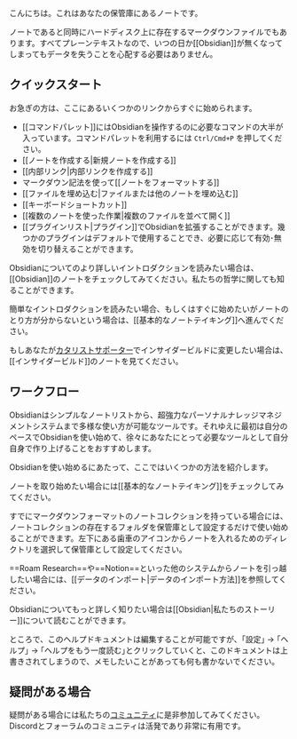 こんにちは。これはあなたの保管庫にあるノートです。

ノートであると同時にハードディスク上に存在するマークダウンファイルでもあります。すべてプレーンテキストなので、いつの日か[[Obsidian]]が無くなってしまってもデータを失うことを心配する必要はありません。

## クイックスタート

お急ぎの方は、ここにあるいくつかのリンクからすぐに始められます。

- [[コマンドパレット]]にはObsidianを操作するのに必要なコマンドの大半が入っています。コマンドパレットを利用するには `Ctrl/Cmd+P` を押してください。
- [[ノートを作成する|新規ノートを作成する]]
- [[内部リンク|内部リンクを作成する]]
- マークダウン記法を使って[[ノートをフォーマットする]]
- [[ファイルを埋め込む|ファイルまたは他のノートを埋め込む]]
- [[キーボードショートカット]]
- [[複数のノートを使った作業|複数のファイルを並べて開く]]
- [[プラグインリスト|プラグイン]]でObsidianを拡張することができます。幾つかのプラグインはデフォルトで使用することでき、必要に応じて有効･無効を切り替えることができます。

Obsidianについてのより詳しいイントロダクションを読みたい場合は、[[Obsidian]]のノートをチェックしてみてください。私たちの哲学に関しても知ることができます。

簡単なイントロダクションを読みたい場合、もしくはすぐに始めたいがノートのとり方が分からないという場合は、[[基本的なノートテイキング]]へ進んでください。

もしあなたが[カタリストサポーター](https://obsidian.md/pricing)でインサイダービルドに変更したい場合は、[[インサイダービルド]]のノートを見てください。


## ワークフロー

Obsidianはシンプルなノートリストから、超強力なパーソナルナレッジマネジメントシステムまで多様な使い方が可能なツールです。それゆえに最初は自分のペースでObsidianを使い始めて、徐々にあなたにとって必要なツールとして自分自身で作り上げることをおすすめします。

Obsidianを使い始めるにあたって、ここではいくつかの方法を紹介します。

ノートを取り始めたい場合には[[基本的なノートテイキング]]をチェックしてみてください。

すでにマークダウンフォーマットのノートコレクションを持っている場合には、ノートコレクションの存在するフォルダを保管庫として設定するだけで使い始めることができます。左下にある歯車のアイコンからノートを入れるためのディレクトリを選択して保管庫として設定してください。

==Roam Research==や==Notion==といった他のシステムからノートを引っ越したい場合には、[[データのインポート|データのインポート方法]]を参照してください。

Obsidianについてもっと詳しく知りたい場合は[[Obsidian|私たちのストーリー]]について読むことができます。

ところで、このヘルプドキュメントは編集することが可能ですが、｢設定｣ → ｢ヘルプ｣ → ｢ヘルプをもう一度読む｣とクリックしていくと、このドキュメントは上書きされてしまうので、メモしたいことがあっても何も書かないでください。

## 疑問がある場合

疑問がある場合には私たちの[コミュニティ](https://obsidian.md/community)に是非参加してみてください。Discordとフォーラムのコミュニティは活発であり非常に有用です。